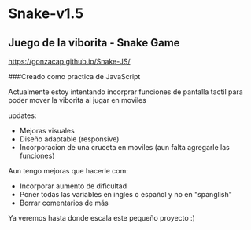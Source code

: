 # Snake-v1.5
## Juego de la viborita - Snake Game

https://gonzacap.github.io/Snake-JS/

###Creado como practica de JavaScript

Actualmente estoy intentando incorprar funciones de pantalla tactil para poder mover la viborita al jugar en moviles

updates:
* Mejoras visuales
* Diseño adaptable (responsive)
* Incorporacion de una cruceta en moviles (aun falta agregarle las funciones)

Aun tengo mejoras que hacerle com:
* Incorporar aumento de dificultad
* Poner todas las variables en ingles o español y no en "spanglish" 
* Borrar comentarios de más

Ya veremos hasta donde escala este pequeño proyecto :)
